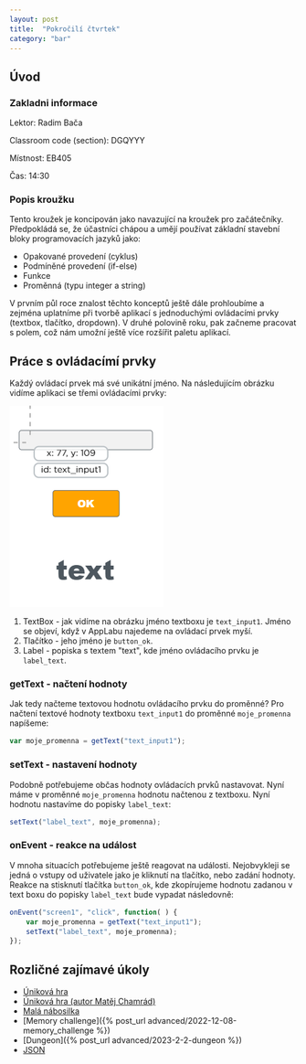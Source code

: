 ```yaml
---
layout: post
title:  "Pokročilí čtvrtek"
category: "bar"
--- 
```


## Úvod

### Zakladni informace

Lektor: Radim Bača

Classroom code (section): DGQYYY

Místnost: EB405

Čas: 14:30

### Popis kroužku

Tento kroužek je koncipován jako navazující na kroužek pro začátečníky. Předpokládá se, že účastníci chápou a umějí používat základní stavební bloky programovacích jazyků jako:

- Opakované provedení (cyklus)
- Podmíněné provedení (if-else)
- Funkce
- Proměnná (typu integer a string)

V prvním půl roce znalost těchto konceptů ještě dále prohloubíme a zejména uplatníme při tvorbě aplikací s jednoduchými ovládacími prvky (textbox, tlačítko, dropdown). V druhé polovině roku, pak začneme pracovat s polem, což nám umožní ještě více rozšířit paletu aplikací.

## Práce s ovládacímí prvky

Každý ovládací prvek má své unikátní jméno. Na následujícím obrázku vidíme aplikaci se třemi ovládacími prvky:

![kids](images/applab_basic.png)

1. TextBox - jak vidíme na obrázku jméno textboxu je `text_input1`. Jméno se objeví, když v AppLabu najedeme na ovládací prvek myší.
2. Tlačítko - jeho jméno je `button_ok`.
3. Label - popiska s textem "text", kde jméno ovládacího prvku je `label_text`.

### getText - načtení hodnoty

Jak tedy načteme textovou hodnotu ovládacího prvku do proměnné? Pro načtení textové hodnoty textboxu `text_input1` do proměnné `moje_promenna` napíšeme:
```javascript
var moje_promenna = getText("text_input1");
```

### setText - nastavení hodnoty

Podobně potřebujeme občas hodnoty ovládacích prvků nastavovat. Nyní máme v proměnné `moje_promenna` hodnotu načtenou z textboxu. Nyní hodnotu nastavíme do popisky `label_text`:
```javascript
setText("label_text", moje_promenna);
```

### onEvent - reakce na událost

V mnoha situacích potřebujeme ještě reagovat na události. Nejobvykleji se jedná o vstupy od uživatele jako je kliknutí na tlačítko, nebo zadání hodnoty. Reakce na stisknutí tlačítka `button_ok`, kde zkopírujeme hodnotu zadanou v text boxu do popisky  `label_text` bude vypadat následovně:
```javascript
onEvent("screen1", "click", function( ) {
	var moje_promenna = getText("text_input1");
	setText("label_text", moje_promenna);
});
```

## Rozličné zajímavé úkoly

- [Úniková hra](https://studio.code.org/projects/applab/E80ueH72KM8WSqk1bvPrdwk1IPv1J36EEW_Xhum__Mo "Unikova hra")
- [Úniková hra (autor Matěj Chamrád)](https://studio.code.org/projects/applab/JLlNAmd3VcM0ItZXYBR-TCnfL_wLoTK52etVfogTHfQ "Unikova hra (autor Matěj Chamrád)")
- [Malá nábosilka](https://studio.code.org/projects/applab/-hRWjKGg9Q8nzRiqLY1XzC_WWRawVgYgtxjtjDDbiR4 "Malá nábosilka")
- [Memory challenge]({% post_url advanced/2022-12-08-memory_challenge %})
- [Dungeon]({% post_url advanced/2023-2-2-dungeon %})
- [JSON](https://bit.ly/3eTLeYH)